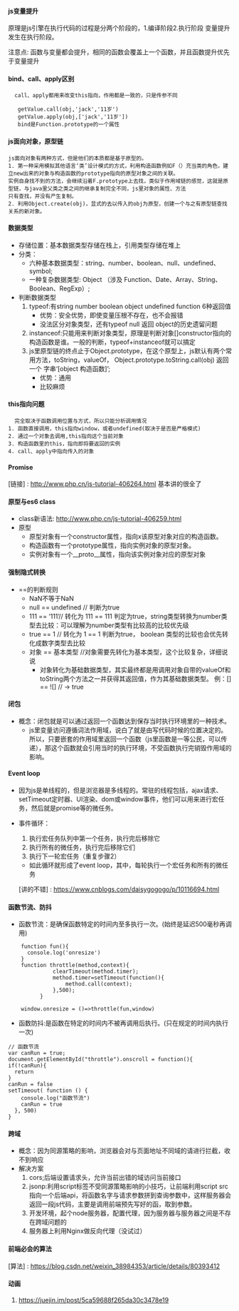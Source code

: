 #### js变量提升
原理是js引擎在执行代码的过程是分两个阶段的，1.编译阶段2.执行阶段
变量提升发生在执行阶段。

注意点: 函数与变量都会提升，相同的函数会覆盖上一个函数，并且函数提升优先于变量提升
#### bind、call、apply区别
      call、apply都用来改变this指向，作用都是一致的，只是传参不同
```
   getValue.call(obj,'jack','11岁') 
   getValue.apply(obj,['jack','11岁']) 
   bind是Function.prototype的一个属性
```   
#### js面向对象，原型链
    js面向对象有两种方式，但是他们的本质都是基于原型的。
    1. 第一种采用模拟其他语言‘类’设计模式的方式，利用构造函数例如F（）充当类的角色，建立new出来的对象与构造函数的prototype指向的原型对象之间的关联。
    实例自身找不到的方法，会继续沿着F.prototype上去找，类似于作用域链的感觉，这就是原型链，与java里父类之类之间的继承复制完全不同，js里对象的属性、方法
    只有查找，并没有产生复制。
    2. 利用Object.create(obj)，显式的去以传入的obj为原型，创建一个与之有原型链查找关系的新对象。
####  数据类型
+ 存储位置：基本数据类型存储在栈上，引用类型存储在堆上
+ 分类：
  + 六种基本数据类型：string、number、boolean、null、undefined、symbol;
  + 一种复杂数据类型: Object （涉及 Function、Date、Array、String、Boolean、RegExp）;
+ 判断数据类型
  1. typeof:有string number boolean object undefined function 6种返回值
      + 优势：安全优势，即使变量压根不存在，也不会报错
      + 没法区分对象类型，还有typeof null 返回 object的历史遗留问题
  2. instanceof:只能用来判断对象类型，原理是判断对象[]constructor指向的构造函数是谁。一般的判断，typeof+instanceof就可以搞定
  3. js里原型链的终点止于Object.prototype，在这个原型上，js默认有两个常用方法，toString，valueOf，
      Object.prototype.toString.call(obj) 返回一个 字串‘[object 构造函数]’;
      + 优势：通用 
      + 比较麻烦
 #### this指向问题
      完全取决于函数调用位置与方式，所以只能分析调用情况
    1. 函数直接调用，this指向window，或者undefined(取决于是否是严格模式)
    2. 通过一个对象去调用,this指向这个当前对象
    3. 构造函数里的this，指向即将要返回的实例
    4. call、apply中指向传入的对象
 #### Promise
  [链接] : http://www.php.cn/js-tutorial-406264.html 
  基本讲的很全了
 #### 原型与es6 class
   + class新语法: http://www.php.cn/js-tutorial-406259.html 
   + 原型
      + 原型对象有一个constructor属性，指向x该原型对象对应的构造函数。
      + 构造函数有一个prototype属性，指向实例对象的原型对象。
      + 实例对象有一个__proto__属性，指向该实例对象对应的原型对象
#### 强制隐式转换
   + ==的判断规则
      + NaN不等于NaN
      + null == undefined // 判断为true
      + 111 == ‘111’// 转化为 111 == 111 判定为true，string类型转换为number类型去比较：可以理解为number类型有比较高的比较优先级
      + true == 1 // 转化为 1 == 1 判断为true， boolean 类型的比较也会优先转化成数字类型去比较 
      + 对象 == 基本类型 //对象需要先转化为基本类型，这个比较复杂，详细说说
          + 对象转化为基础数据类型，其实最终都是用调用对象自带的valueOf和toString两个方法之一并获得其返回值，作为其基础数据类型。
       例：[] == ![] // -> true       
#### 闭包
   + 概念：闭包就是可以通过返回一个函数达到保存当时执行环境里的一种技术。
        + js里变量访问遵循词法作用域，说白了就是由写代码时候的位置决定的。所以，只要嵌套的作用域里返回一个函数（js里函数是一等公民，可以传递），那这个函数就会引用当时的执行环境，不受函数执行完销毁作用域的影响。
 #### Event loop
   + 因为js是单线程的，但是浏览器是多线程的。常驻的线程包括，ajax请求、setTimeout定时器、UI渲染、dom或window事件，他们可以用来进行宏任务，然后就是promise等的微任务。
   + 事件循环：
        1. 执行宏任务队列中第一个任务，执行完后移除它
        2. 执行所有的微任务，执行完后移除它们                 
        3. 执行下一轮宏任务（重复步骤2）
        + 如此循环就形成了event loop，其中，每轮执行一个宏任务和所有的微任务
        
        [讲的不错] : https://www.cnblogs.com/daisygogogo/p/10116694.html  
#### 函数节流、防抖
+ 函数节流：是确保函数特定的时间内至多执行一次。(始终是延迟500毫秒再调用)
```
    function fun(){
      console.log('onresize')
    }
    function throttle(method,context){
              clearTimeout(method.timer);
              method.timer=setTimeout(function(){
                  method.call(context);
              },500);
          }
    
    window.onresize = ()=>throttle(fun,window)  
```   
+ 函数防抖:是函数在特定的时间内不被再调用后执行。(只在规定的时间内执行一次)
```
// 函数节流
var canRun = true;
document.getElementById("throttle").onscroll = function(){
if(!canRun){
  return
}
canRun = false
setTimeout( function () {
    console.log("函数节流")
    canRun = true
  }, 500)
}
```  
#### 跨域
   + 概念：因为同源策略的影响，浏览器会对与页面地址不同域的请进行拦截，收不到响应
   + 解决方案
        1. cors;后端设置请求头，允许当前出错的域访问当前接口
        2. jsonp:利用script标签不受同源策略影响的小技巧，让前端利用script src指向一个后端api，将函数名字与请求参数拼到查询参数中，这样服务器会返回一段js代码，主要是调用前端预先写好的函，取到参数。
        3. 开发环境，起个node服务器，配置代理，因为服务器与服务器之间是不存在跨域问题的
        4. 服务器上利用Nginx做反向代理（没试过）
#### 前端必会的算法
   [算法] : https://blog.csdn.net/weixin_38984353/article/details/80393412
#### 动画
1. https://juejin.im/post/5ca59688f265da30c3478e19